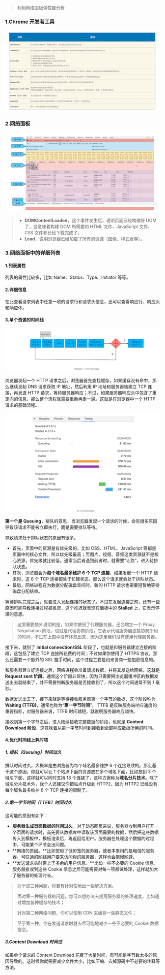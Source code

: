 > 利用网络面板做性能分析

### 1.Chrome 开发者工具

![image-20211219102031346](../../../image/image-20211219102031346.png)

### 2.网络面板

![image-20211219102239422](../../../image/image-20211219102239422.png)

> - **DOMContentLoaded**，这个事件发生后，说明页面已经构建好 DOM 了，这意味着构建 DOM 所需要的 HTML 文件、JavaScript 文件、CSS 文件都已经下载完成了。
> - **Load**，说明浏览器已经加载了所有的资源（图像、样式表等）。

### 3.网络面板中的详细列表

#### 1.列表属性

列表的属性比较多，比如 Name、Status、Type、Initiator 等等。

#### 2.详细信息

在此查看请求列表中任意一项的请求行和请求头信息，还可以查看响应行、响应头和响应体。

#### 3.单个资源的时间线

![image-20211219102626240](../../../image/image-20211219102626240.png)



浏览器发起一个 HTTP 请求之后，浏览器首先查找缓存，如果缓存没有命中，那么继续发起 DNS 请求获取 IP 地址，然后利用 IP 地址和服务器端建立 TCP 连接，再发送 HTTP 请求，等待服务器响应；不过，如果服务器响应头中包含了重定向的信息，那么整个流程就需要重新再走一遍。这就是在浏览器中一个 HTTP 请求的基础流程。

![image-20211219102925985](../../../image/image-20211219102925985.png)

**第一个是 Queuing**，排队的意思，当浏览器发起一个请求的时候，会有很多原因导致该请求不能被立即执行，而是需要排队等待。

导致请求处于排队状态的原因有很多。

- 首先，页面中的资源是有优先级的，比如 CSS、HTML、JavaScript 等都是页面中的核心文件，所以优先级最高；而图片、视频、音频这类资源就不是核心资源，优先级就比较低。通常当后者遇到前者时，就需要“让路”，进入待排队状态。
- 其次，浏览器会为**每个域名最多维护 6 个 TCP 连接**，如果发起一个 HTTP 请求时，这 6 个 TCP 连接都处于忙碌状态，那么这个请求就会处于排队状态。
- 最后，网络进程在为数据分配磁盘空间时，新的 HTTP 请求也需要短暂地等待磁盘分配结束。

等待排队完成之后，就要进入发起连接的状态了。不过在发起连接之前，还有一些原因可能导致连接过程被推迟，这个推迟就表现在面板中的 **Stalled** 上，它表示停滞的意思。

> 这里需要额外说明的是，如果你使用了代理服务器，还会增加一个 Proxy Negotiation 阶段，也就是代理协商阶段，它表示代理服务器连接协商所用的时间，不过在上图中没有体现出来，因为这里我们没有使用代理服务器。

接下来，就到了 **Initial connection/SSL** 阶段了，也就是和服务器建立连接的阶段，这包括了建立 TCP 连接所花费的时间；不过如果你使用了 HTTPS 协议，那么还需要一个额外的 SSL 握手时间，这个过程主要是用来协商一些加密信息的。

和服务器建立好连接之后，网络进程会准备请求数据，并将其发送给网络，这就是 **Request sent 阶段**。通常这个阶段非常快，因为只需要把浏览器缓冲区的数据发送出去就结束了，并不需要判断服务器是否接收到了，所以这个时间通常不到 1 毫秒。

数据发送出去了，接下来就是等待接收服务器第一个字节的数据，这个阶段称为 **Waiting (TTFB)**，通常也称为“**第一字节时间**”。 TTFB 是反映服务端响应速度的重要指标，对服务器来说，TTFB 时间越短，就说明服务器响应越快。

接收到第一个字节之后，进入陆续接收完整数据的阶段，也就是 **Content Download 阶段**，这意味着从第一字节时间到接收到全部响应数据所用的时间。

#### 4.优化时间线上耗时项

##### 1. 排队（Queuing）时间过久

排队时间过久，大概率是由浏览器为每个域名最多维护 6 个连接导致的。那么基于这个原因，你就可以让 1 个站点下面的资源放在多个域名下面，比如放到 3 个域名下面，这样就可以同时支持 18 个连接了，这种方案称为**域名分片技术**。除了域名分片技术外，我个人还建议你把站点升级到 HTTP2，因为 HTTP2 已经没有每个域名最多维护 6 个 TCP 连接的限制了。

##### 2.第一字节时间（TTFB）时间过久

这可能的原因有如下：

- **服务器生成页面数据的时间过久**。对于动态网页来说，服务器收到用户打开一个页面的请求时，首先要从数据库中读取该页面需要的数据，然后把这些数据传入到模板中，模板渲染后，再返回给用户。服务器在处理这个数据的过程中，可能某个环节会出问题。
- **网络的原因。**比如使用了低带宽的服务器，或者本来用的是电信的服务器，可联通的网络用户要来访问你的服务器，这样也会拖慢网速。
- **发送请求头时带上了多余的用户信息。**比如一些不必要的 Cookie 信息，服务器接收到这些 Cookie 信息之后可能需要对每一项都做处理，这样就加大了服务器的处理时长。

> 对于这三种问题，你要有针对性地出一些解决方案。
>
> 面对第一种服务器的问题，你可以想办法去提高服务器的处理速度，比如通过增加各种缓存的技术；
>
> 针对第二种网络问题，你可以使用 CDN 来缓存一些静态文件；
>
> 至于第三种，你在发送请求时就去尽可能地减少一些不必要的 Cookie 数据信息。

##### 3.Content Download 时间过

如果单个请求的 Content Download 花费了大量时间，有可能是字节数太多的原因导致的。这时候你就需要减少文件大小，比如压缩、去掉源码中不必要的注释等方法。







